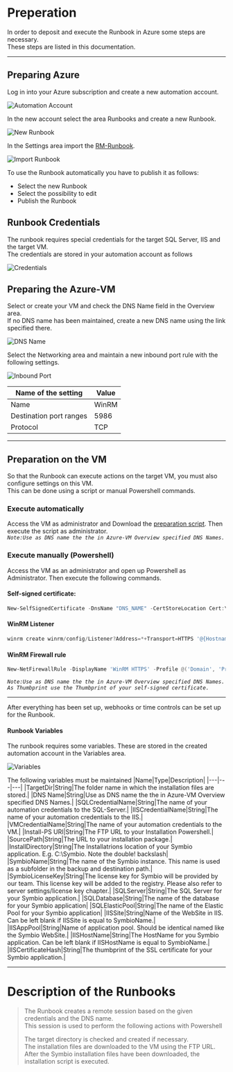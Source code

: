 # Preperation
In order to deposit and execute the Runbook in Azure some steps are necessary.  
These steps are listed in this documentation.

---
## Preparing Azure
Log in into your Azure subscription and create a new automation account.

![Automation Account](media\automationAccount.jpg "Automation Account")

In the new account select the area Runbooks and create a new Runbook.

![New Runbook](media\newRunbook.jpg "New Runbook")

In the Settings area import the [RM-Runbook]().

![Import Runbook](media\runbook.jpg "Import Runbook")

To use the Runbook automatically you have to publish it as follows:  
* Select the new Runbook  
* Select the possibility to edit  
* Publish the Runbook  

## Runbook Credentials
The runbook requires special credentials for the target SQL Server, IIS and the target VM.  
The credentials are stored in your automation account as follows

![Credentials](media\credentialsArea.jpg "credentials")  

## Preparing the Azure-VM
Select or create your VM and check the DNS Name field in the Overview area.  
If no DNS name has been maintained, create a new DNS name using the link specified there.

![DNS Name](media\dnsName.jpg "DNS Name")

Select the Networking area and maintain a new inbound port rule with the following settings.

![Inbound Port](media\inboundPort.jpg "Inbound Port")

|Name of the setting|Value|
|---|---|
|Name|WinRM|
|Destination port ranges|5986|
|Protocol|TCP|  

---

## Preparation on the VM
So that the Runbook can execute actions on the target VM, you must also configure settings on this VM.  
This can be done using a script or manual Powershell commands.

### Execute automatically
Access the VM as administrator and Download the [preparation script](). Then execute the script as administrator.  
*`Note:Use as DNS name the the in Azure-VM Overview specified DNS Names.`*  

### Execute manually (Powershell)
Access the VM as an administrator and open up Powershell as Administrator. Then execute the following commands.
#### Self-signed certificate:
```powershell
New-SelfSignedCertificate -DnsName "DNS_NAME" -CertStoreLocation Cert:\LocalMachine\My
```
#### WinRM Listener
```powershell
winrm create winrm/config/Listener?Address=*+Transport=HTTPS '@{Hostname="DNS_NAME"; CertificateThumbprint="CERTIFICATE_THUMBPRINT"}'
```
#### WinRM Firewall rule
```powershell
New-NetFirewallRule -DisplayName 'WinRM HTTPS' -Profile @('Domain', 'Private', 'Public') -Direction Inbound -Action Allow -Protocol TCP -LocalPort @('5986')
```
*`Note:Use as DNS name the the in Azure-VM Overview specified DNS Names.`*  
*`As Thumbprint use the Thumbprint of your self-signed certificate.`*

---
After everything has been set up, webhooks or time controls can be set up for the Runbook.

#### Runbook Variables 
The runbook requires some variables. These are stored in the created automation account in the Variables area.

![Variables](media\variablesArea.jpg "Variables")

The following variables must be maintained
|Name|Type|Description|
|---|---|---|
|TargetDir|String|The folder name in which the installation files are stored.|
|DNS Name|String|Use as DNS name the the in Azure-VM Overview specified DNS Names.|
|SQLCredentialName|String|The name of your automation credentials to the SQL-Server.|
|IISCredentialName|String|The name of your automation credentials to the IIS.|
|VMCredentialName|String|The name of your automation credentials to the VM.|
|Install-PS URI|String|The FTP URL to your Installation Powershell.|
|SourcePath|String|The URL to your installation package.|
|InstallDirectory|String|The Installatrions location of your Symbio application. E.g. C:\\Symbio. Note the double! backslash|
|SymbioName|String|The name of the Symbio instance. This name is used as a subfolder in the backup and destination path.|
|SymbioLicenseKey|String|The license key for Symbio will be provided by our team. This license key will be added to the registry. Please also refer to server settings/license key chapter.|
|SQLServer|String|The SQL Server for your Symbio application.|
|SQLDatabase|String|The name of the database for your Symbio application|
|SQLElasticPool|String|The name of the Elastic Pool for your Symbio application|
|IISSite|String|Name of the WebSite in IIS. Can be left blank if IISSite is equal to SymbioName.|
|IISAppPool|String|Name of application pool. Should be identical named like the Symbio WebSite.|
|IISHostName|String|The HostName for you Symbio application. Can be left blank if IISHostName is equal to SymbioName.|
|IISCertificateHash|String|The thumbprint of the SSL certificate for your Symbio application.|  

---

# Description of the Runbooks
> The Runbook creates a remote session based on the given credentials and the DNS name.  
> This session is used to perform the following actions with Powershell  
> 
> The target directory is checked and created if necessary.  
> The installation files are downloaded to the VM using the FTP URL.  
> After the Symbio installation files have been downloaded, the installation script is executed.